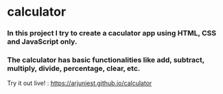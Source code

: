 # calculator

### In this project I try to create a caculator app using HTML, CSS and JavaScript only. 

### The calculator has basic functionalities like add, subtract, multiply, divide, percentage, clear, etc.

Try it out live! : https://arjuniest.github.io/calculator 
